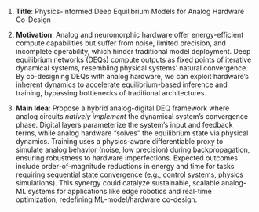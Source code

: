 1. **Title**: Physics-Informed Deep Equilibrium Models for Analog Hardware Co-Design  

2. **Motivation**: Analog and neuromorphic hardware offer energy-efficient compute capabilities but suffer from noise, limited precision, and incomplete operability, which hinder traditional model deployment. Deep equilibrium networks (DEQs) compute outputs as fixed points of iterative dynamical systems, resembling physical systems’ natural convergence. By co-designing DEQs with analog hardware, we can exploit hardware’s inherent dynamics to accelerate equilibrium-based inference and training, bypassing bottlenecks of traditional architectures.  

3. **Main Idea**: Propose a hybrid analog-digital DEQ framework where analog circuits *natively implement* the dynamical system’s convergence phase. Digital layers parameterize the system’s input and feedback terms, while analog hardware “solves” the equilibrium state via physical dynamics. Training uses a physics-aware differentiable proxy to simulate analog behavior (noise, low precision) during backpropagation, ensuring robustness to hardware imperfections. Expected outcomes include order-of-magnitude reductions in energy and time for tasks requiring sequential state convergence (e.g., control systems, physics simulations). This synergy could catalyze sustainable, scalable analog-ML systems for applications like edge robotics and real-time optimization, redefining ML-model/hardware co-design.